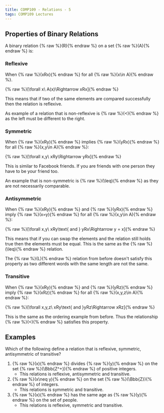 ```yaml
---
title: COMP109 - Relations - 5
tags: COMP109 Lectures
---
```

## Properties of Binary Relations
A binary relation {% raw %}\(R\){% endraw %} on a set {% raw %}\(A\){% endraw %} is:

### Reflexive 
When {% raw %}\(xRx\){% endraw %} for all {% raw %}\(x\in A\){% endraw %}.

{% raw %}\[\forall x\ A(x)\Rightarrow xRx\]{% endraw %}

This means that if two of the same elements are compared successfully then the relation is reflexive.

As example of a relation that is non-reflexive is {% raw %}\(<\){% endraw %} as the left must be different to the right.

### Symmetric
When {% raw %}\(xRy\){% endraw %} implies {% raw %}\(yRx\){% endraw %} for all {% raw %}\(x,y\in A\){% endraw %}:

{% raw %}\[\forall x,y\ xRy\Rightarrow yRx\]{% endraw %}

This is similar to Facebook friends. If you are friends with one person they have to be your friend too.

An example that is non-symmetric is {% raw %}\(\leq\){% endraw %} as they are not necessarily comparable.

### Antisymmetric
When {% raw %}\(xRy\){% endraw %} and {% raw %}\(yRx\){% endraw %} imply {% raw %}\(x=y\){% endraw %} for all {% raw %}\(x,y\in A\){% endraw %}:

{% raw %}\[\forall x,y\ xRy\text{ and } yRx\Rightarrow y = x\]{% endraw %}

This means that if you can swap the elements and the relation still holds true then the elements must be equal. This is the same as the {% raw %}\(\leq\){% endraw %} relation.

The {% raw %}\(L\){% endraw %} relation from before doesn't satisfy this property as two different words with the same length are not the same.

### Transitive
When {% raw %}\(xRy\){% endraw %} and {% raw %}\(yRz\){% endraw %} imply {% raw %}\(xRz\){% endraw %} for all {% raw %}\(x,y,z\in A\){% endraw %}:

{% raw %}\[\forall x,y,z\ xRy\text{ and }yRz\Rightarrow xRz\]{% endraw %}

This is the same as the ordering example from before. Thus the relationship {% raw %}\(<\){% endraw %} satisfies this property.

## Examples
Which of the following define a relation that is reflexive, symmetric, antisymmetric of transitive?

1. {% raw %}\(x\){% endraw %} divides {% raw %}\(y\){% endraw %} on the set {% raw %}\(\Bbb{Z^+}\){% endraw %} of positive integers.
	* This relations is reflexive, antisymmetric and transitive.
1. {% raw %}\(x\neq y\){% endraw %} on the set {% raw %}\(\Bbb{Z}\){% endraw %} of integers.
	* This relations is symmetric and transitive.
1. {% raw %}\(x\){% endraw %} has the same age as {% raw %}\(y\){% endraw %} on the set of people.
	* This relations is reflexive, symmetric and transitive.

